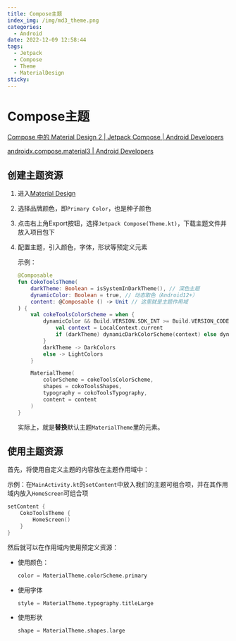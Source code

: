 ```yaml
---
title: Compose主题
index_img: /img/md3_theme.png
categories: 
  - Android
date: 2022-12-09 12:58:44
tags: 
  - Jetpack
  - Compose
  - Theme
  - MaterialDesign
sticky: 
---
```


# Compose主题

[Compose 中的 Material Design 2  | Jetpack Compose  | Android Developers](https://developer.android.com/jetpack/compose/themes/material#material3)

[androidx.compose.material3  | Android Developers](https://developer.android.com/reference/kotlin/androidx/compose/material3/package-summary)

## 创建主题资源

1. 进入[Material Design](https://m3.material.io/theme-builder#/custom)

2. 选择品牌颜色，即`Primary Color`，也是种子颜色

3. 点击右上角Export按钮，选择`Jetpack Compose(Theme.kt)`，下载主题文件并放入项目包下

4. 配置主题，引入颜色，字体，形状等预定义元素

   示例：

   ```kotlin
   @Composable
   fun CokoToolsTheme(
       darkTheme: Boolean = isSystemInDarkTheme(), // 深色主题
       dynamicColor: Boolean = true, // 动态取色（Android12+）
       content: @Composable () -> Unit // 这里就是主题作用域
   ) {
       val cokeToolsColorScheme = when {
           dynamicColor && Build.VERSION.SDK_INT >= Build.VERSION_CODES.S -> {
               val context = LocalContext.current
               if (darkTheme) dynamicDarkColorScheme(context) else dynamicLightColorScheme(context)
           }
           darkTheme -> DarkColors
           else -> LightColors
       }
   
       MaterialTheme(
           colorScheme = cokeToolsColorScheme,
           shapes = cokoToolsShapes,
           typography = cokoToolsTypography,
           content = content
       )
   }
   ```

   实际上，就是**替换**默认主题`MaterialTheme`里的元素。

## 使用主题资源

首先，将使用自定义主题的内容放在主题作用域中：

示例：在`MainActivity.kt`的`setContent`中放入我们的主题可组合项，并在其作用域内放入`HomeScreen`可组合项

```kotlin
setContent {
    CokoToolsTheme {
        HomeScreen()
    }
}
```

然后就可以在作用域内使用预定义资源：

- 使用颜色：

  ```kotlin
  color = MaterialTheme.colorScheme.primary
  ```

- 使用字体

  ```kotlin
  style = MaterialTheme.typography.titleLarge
  ```

- 使用形状

  ```kotlin
  shape = MaterialTheme.shapes.large
  ```



